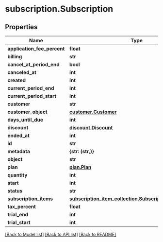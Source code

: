 # subscription.Subscription

## Properties
Name | Type | Description | Notes
------------ | ------------- | ------------- | -------------
**application_fee_percent** | **float** |  | [optional] 
**billing** | **str** |  | [optional] 
**cancel_at_period_end** | **bool** |  | [optional] 
**canceled_at** | **int** |  | [optional] 
**created** | **int** |  | [optional] 
**current_period_end** | **int** |  | [optional] 
**current_period_start** | **int** |  | [optional] 
**customer** | **str** |  | [optional] 
**customer_object** | [**customer.Customer**](Customer.md) |  | [optional] 
**days_until_due** | **int** |  | [optional] 
**discount** | [**discount.Discount**](Discount.md) |  | [optional] 
**ended_at** | **int** |  | [optional] 
**id** | **str** |  | [optional] 
**metadata** | **{str: (str,)}** |  | [optional] 
**object** | **str** |  | [optional] 
**plan** | [**plan.Plan**](Plan.md) |  | [optional] 
**quantity** | **int** |  | [optional] 
**start** | **int** |  | [optional] 
**status** | **str** |  | [optional] 
**subscription_items** | [**subscription_item_collection.SubscriptionItemCollection**](SubscriptionItemCollection.md) |  | [optional] 
**tax_percent** | **float** |  | [optional] 
**trial_end** | **int** |  | [optional] 
**trial_start** | **int** |  | [optional] 

[[Back to Model list]](../README.md#documentation-for-models) [[Back to API list]](../README.md#documentation-for-api-endpoints) [[Back to README]](../README.md)


